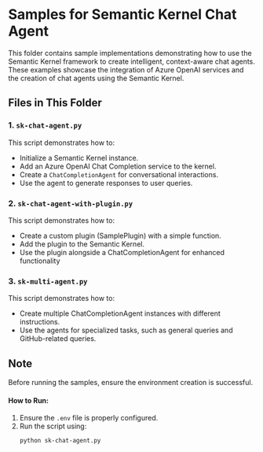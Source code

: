 # Samples for Semantic Kernel Chat Agent

This folder contains sample implementations demonstrating how to use the Semantic Kernel framework to create intelligent, context-aware chat agents. These examples showcase the integration of Azure OpenAI services and the creation of chat agents using the Semantic Kernel.

## Files in This Folder

### 1. **`sk-chat-agent.py`**
This script demonstrates how to:
- Initialize a Semantic Kernel instance.
- Add an Azure OpenAI Chat Completion service to the kernel.
- Create a `ChatCompletionAgent` for conversational interactions.
- Use the agent to generate responses to user queries.

### 2. **`sk-chat-agent-with-plugin.py`**
This script demonstrates how to:
- Create a custom plugin (SamplePlugin) with a simple function.
- Add the plugin to the Semantic Kernel.
- Use the plugin alongside a ChatCompletionAgent for enhanced functionality

### 3. **`sk-multi-agent.py`**
This script demonstrates how to:
- Create multiple ChatCompletionAgent instances with different instructions.
- Use the agents for specialized tasks, such as general queries and GitHub-related queries.

## Note

Before running the samples, ensure the environment creation is successful.

#### How to Run:
1. Ensure the `.env` file is properly configured.
2. Run the script using:
   ```bash
   python sk-chat-agent.py